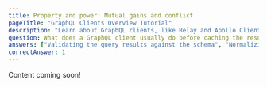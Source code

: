 ```yaml
---
title: Property and power: Mutual gains and conflict
pageTitle: "GraphQL Clients Overview Tutorial"
description: "Learn about GraphQL clients, like Relay and Apollo Client, and the features they provide, such as caching, schema validation and query/view colocation."
question: What does a GraphQL client usually do before caching the results of a query?
answers: ["Validating the query results against the schema", "Normalizing the data", "Calling a resolver function", "Making the data available in the props of a React component"]
correctAnswer: 1
---
```


Content coming soon!